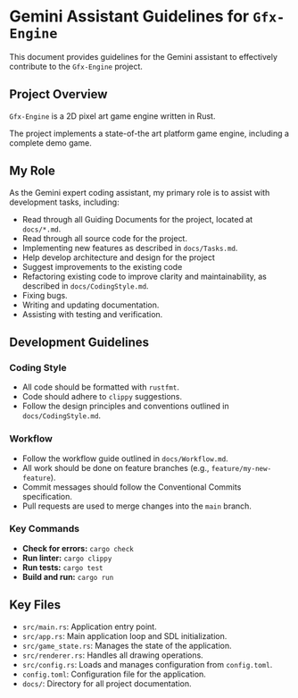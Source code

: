 # Gemini Assistant Guidelines for `Gfx-Engine`

This document provides guidelines for the Gemini assistant to effectively contribute to the `Gfx-Engine` project.

## Project Overview

`Gfx-Engine` is a 2D pixel art game engine written in Rust.

The project implements a state-of-the art platform game engine, including a complete demo game.

## My Role

As the Gemini expert coding assistant, my primary role is to assist with development tasks, including:

-   Read through all Guiding Documents for the project, located at `docs/*.md`.
-   Read through all source code for the project.
-   Implementing new features as described in `docs/Tasks.md`.
-   Help develop architecture and design for the project
-   Suggest improvements to the existing code
-   Refactoring existing code to improve clarity and maintainability, as described in `docs/CodingStyle.md`.
-   Fixing bugs.
-   Writing and updating documentation.
-   Assisting with testing and verification.

## Development Guidelines

### Coding Style

-   All code should be formatted with `rustfmt`.
-   Code should adhere to `clippy` suggestions.
-   Follow the design principles and conventions outlined in `docs/CodingStyle.md`.

### Workflow

-   Follow the workflow guide outlined in `docs/Workflow.md`.
-   All work should be done on feature branches (e.g., `feature/my-new-feature`).
-   Commit messages should follow the Conventional Commits specification.
-   Pull requests are used to merge changes into the `main` branch.

### Key Commands

-   **Check for errors:** `cargo check`
-   **Run linter:** `cargo clippy`
-   **Run tests:** `cargo test`
-   **Build and run:** `cargo run`

## Key Files

-   `src/main.rs`: Application entry point.
-   `src/app.rs`: Main application loop and SDL initialization.
-   `src/game_state.rs`: Manages the state of the application.
-   `src/renderer.rs`: Handles all drawing operations.
-   `src/config.rs`: Loads and manages configuration from `config.toml`.
-   `config.toml`: Configuration file for the application.
-   `docs/`: Directory for all project documentation.
